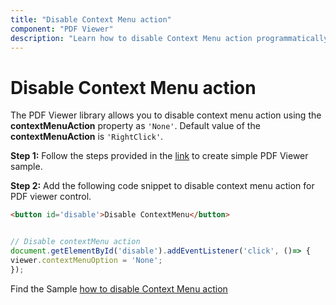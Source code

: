 ```yaml
---
title: "Disable Context Menu action"
component: "PDF Viewer"
description: "Learn how to disable Context Menu action programmatically for PDF Viewer control."
---
```


# Disable Context Menu action

The PDF Viewer library allows you to disable context menu action using the **contextMenuAction** property as `'None'`. Default value of the **contextMenuAction** is `'RightClick'`.

**Step 1:** Follow the steps provided in the [link](https://ej2.syncfusion.com/documentation/pdfviewer/getting-started/) to create simple PDF Viewer sample.

**Step 2:** Add the following code snippet to disable context menu action for PDF viewer control.

```html
<button id='disable'>Disable ContextMenu</button>
```

```typescript

// Disable contextMenu action
document.getElementById('disable').addEventListener('click', ()=> {
viewer.contextMenuOption = 'None';
});

```

Find the Sample [how to disable Context Menu action](https://stackblitz.com/edit/e99te3?devtoolsheight=33&file=index.ts)